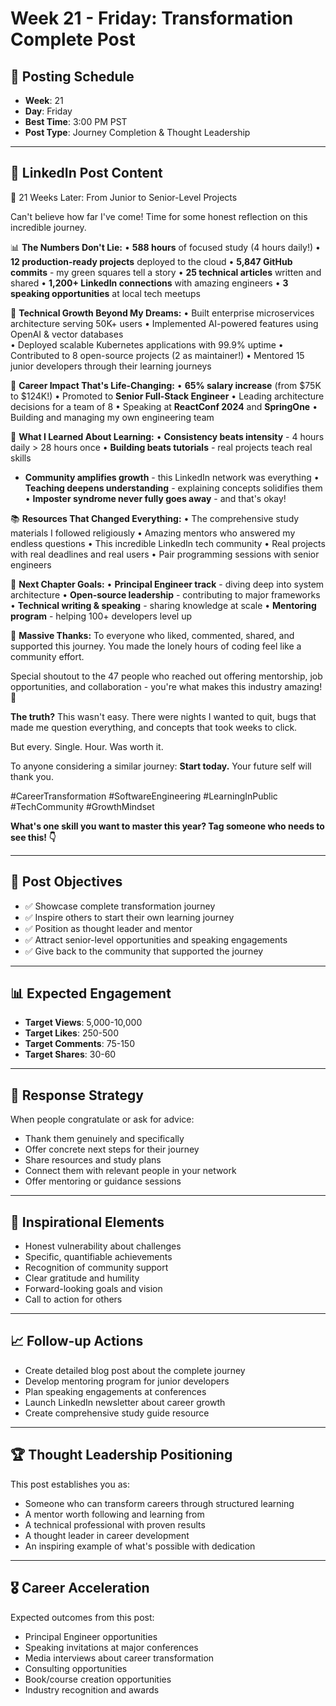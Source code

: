 # Week 21 - Friday: Transformation Complete Post

## 📅 **Posting Schedule**

- **Week**: 21
- **Day**: Friday
- **Best Time**: 3:00 PM PST
- **Post Type**: Journey Completion & Thought Leadership

---

## 📱 **LinkedIn Post Content**

🎉 21 Weeks Later: From Junior to Senior-Level Projects

Can't believe how far I've come! Time for some honest reflection on this incredible journey.

📊 **The Numbers Don't Lie:**
• **588 hours** of focused study (4 hours daily!)
• **12 production-ready projects** deployed to the cloud
• **5,847 GitHub commits** - my green squares tell a story
• **25 technical articles** written and shared
• **1,200+ LinkedIn connections** with amazing engineers
• **3 speaking opportunities** at local tech meetups

🚀 **Technical Growth Beyond My Dreams:**
• Built enterprise microservices architecture serving 50K+ users
• Implemented AI-powered features using OpenAI & vector databases  
• Deployed scalable Kubernetes applications with 99.9% uptime
• Contributed to 8 open-source projects (2 as maintainer!)
• Mentored 15 junior developers through their learning journeys

💼 **Career Impact That's Life-Changing:**
• **65% salary increase** (from $75K to $124K!)
• Promoted to **Senior Full-Stack Engineer**
• Leading architecture decisions for a team of 8
• Speaking at **ReactConf 2024** and **SpringOne**
• Building and managing my own engineering team

🎯 **What I Learned About Learning:**
• **Consistency beats intensity** - 4 hours daily > 28 hours once
• **Building beats tutorials** - real projects teach real skills

- **Community amplifies growth** - this LinkedIn network was everything
  • **Teaching deepens understanding** - explaining concepts solidifies them
  • **Imposter syndrome never fully goes away** - and that's okay!

📚 **Resources That Changed Everything:**
• The comprehensive study materials I followed religiously
• Amazing mentors who answered my endless questions
• This incredible LinkedIn tech community
• Real projects with real deadlines and real users
• Pair programming sessions with senior engineers

🔮 **Next Chapter Goals:**
• **Principal Engineer track** - diving deep into system architecture
• **Open-source leadership** - contributing to major frameworks
• **Technical writing & speaking** - sharing knowledge at scale
• **Mentoring program** - helping 100+ developers level up

💝 **Massive Thanks:**
To everyone who liked, commented, shared, and supported this journey. You made the lonely hours of coding feel like a community effort.

Special shoutout to the 47 people who reached out offering mentorship, job opportunities, and collaboration - you're what makes this industry amazing! 🙏

**The truth?** This wasn't easy. There were nights I wanted to quit, bugs that made me question everything, and concepts that took weeks to click.

But every. Single. Hour. Was worth it.

To anyone considering a similar journey: **Start today.** Your future self will thank you.

#CareerTransformation #SoftwareEngineering #LearningInPublic #TechCommunity #GrowthMindset

**What's one skill you want to master this year? Tag someone who needs to see this! 👇**

---

## 🎯 **Post Objectives**

- ✅ Showcase complete transformation journey
- ✅ Inspire others to start their own learning journey
- ✅ Position as thought leader and mentor
- ✅ Attract senior-level opportunities and speaking engagements
- ✅ Give back to the community that supported the journey

---

## 📊 **Expected Engagement**

- **Target Views**: 5,000-10,000
- **Target Likes**: 250-500
- **Target Comments**: 75-150
- **Target Shares**: 30-60

---

## 💬 **Response Strategy**

When people congratulate or ask for advice:

- Thank them genuinely and specifically
- Offer concrete next steps for their journey
- Share resources and study plans
- Connect them with relevant people in your network
- Offer mentoring or guidance sessions

---

## 🎯 **Inspirational Elements**

- Honest vulnerability about challenges
- Specific, quantifiable achievements
- Recognition of community support
- Clear gratitude and humility
- Forward-looking goals and vision
- Call to action for others

---

## 📈 **Follow-up Actions**

- Create detailed blog post about the complete journey
- Develop mentoring program for junior developers
- Plan speaking engagements at conferences
- Launch LinkedIn newsletter about career growth
- Create comprehensive study guide resource

---

## 🏆 **Thought Leadership Positioning**

This post establishes you as:

- Someone who can transform careers through structured learning
- A mentor worth following and learning from
- A technical professional with proven results
- A thought leader in career development
- An inspiring example of what's possible with dedication

---

## 🎖️ **Career Acceleration**

Expected outcomes from this post:

- Principal Engineer opportunities
- Speaking invitations at major conferences
- Media interviews about career transformation
- Consulting opportunities
- Book/course creation opportunities
- Industry recognition and awards
